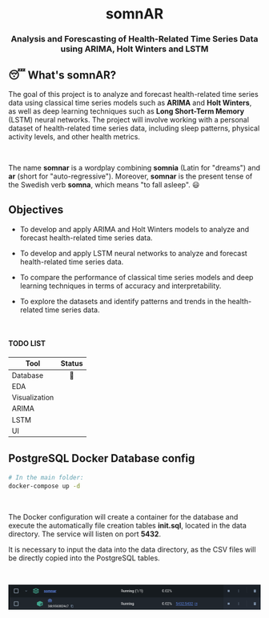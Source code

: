 <h1 style="text-align: center">
somnAR
</h1>

<h3 style="text-align: center">
Analysis and Forescasting of Health-Related Time Series Data using ARIMA, Holt Winters and LSTM
</h3>

## 😴 What's somnAR? 
The goal of this project is to analyze and forecast health-related time series data using classical time series models such as **ARIMA** and **Holt Winters**, as well as deep learning techniques such as **Long Short-Term Memory** (LSTM) neural networks. The project will involve working with a personal dataset of health-related time series data, including sleep patterns, physical activity levels, and other health metrics.

&nbsp;

The name **somnar** is a wordplay combining **somnia** (Latin for "dreams") and **ar** (short for "auto-regressive"). Moreover, **somnar** is the present tense of the Swedish verb **somna**, which means "to fall asleep". 😃

## Objectives


* To develop and apply ARIMA and Holt Winters models to analyze and forecast health-related time series data.

* To develop and apply LSTM neural networks to analyze and forecast health-related time series data.

* To compare the performance of classical time series models and deep learning techniques in terms of accuracy and interpretability.

* To explore the datasets and identify patterns and trends in the health-related time series data.

&nbsp;

#### TODO LIST

| Tool          | Status |
|---------------|:------:|
| Database      |   🚧   |
| EDA           |        |
| Visualization |        |
| ARIMA         |        |
| LSTM          |        |
| UI            |        |

## PostgreSQL Docker Database config

```bash
# In the main folder:
docker-compose up -d
```
&nbsp;

The Docker configuration will create a container for the database and execute the automatically file creation tables **init.sql**, located in the data directory.
The service will listen on port **5432**.

It is necessary to input the data into the data directory, as the CSV files will be directly copied into the PostgreSQL tables.

&nbsp;

![](img/db.png)